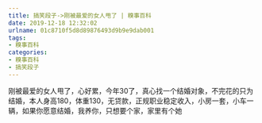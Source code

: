 ```yaml
---
title: 搞笑段子->刚被最爱的女人甩了 | 糗事百科
date: 2019-12-18 12:32:02
urlname: 01c8710f5d8d89876493d9b9e9dab001
tags: 
- 糗事百科
categories:
- 糗事百科
- 搞笑段子
---
```

刚被最爱的女人甩了，心好累，今年30了，真心找一个结婚对象，不完花的只为结婚，本人身高180，体重130，无贷款，正规职业稳定收入，小房一套，小车一辆，如果你愿意结婚，我养你，只想要个家，家里有个她


